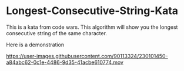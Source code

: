 # Longest-Consecutive-String-Kata
This is a kata from code wars. This algorithm will show you the longest consecutive string of the same character.

Here is a demonstration



https://user-images.githubusercontent.com/90113324/230101450-a84abc62-0c1e-4486-9d35-41acbe610774.mov

